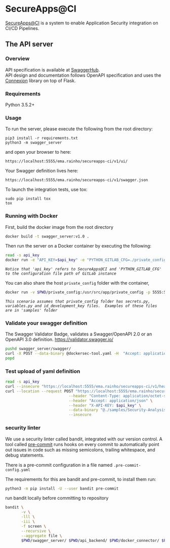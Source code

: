 # SecureApps@CI
[SecureApps@CI](https://gitlab.com/secureapps-ci) is a system to enable Application Security integration on CI/CD Pipelines.

## The API server

### Overview
API specification is available at [SwaggerHub](https://app.swaggerhub.com/apis/ema.rainho/secureapps-ci/v1).    
API design and documentation follows OpenAPI specification and uses the [Connexion](https://github.com/zalando/connexion) library on top of Flask.        

### Requirements
Python 3.5.2+

### Usage
To run the server, please execute the following from the root directory:

```
pip3 install -r requirements.txt
python3 -m swagger_server
```

and open your browser to here:

```
https://localhost:5555/ema.rainho/secureapps-ci/v1/ui/
```

Your Swagger definition lives here:

```
https://localhost:5555/ema.rainho/secureapps-ci/v1/swagger.json
```

To launch the integration tests, use tox:
```
sudo pip install tox
tox
```

### Running with Docker

First, build the docker image from the root directory
```bash
docker build -t swagger_server:v1.0 .
```

Then run the server on a Docker container by executing the following:
```bash
read -s api_key
docker run -e "API_KEY=$api_key" -e "PYTHON_GITLAB_CFG=./private_config/python-gitlab.cfg" -p 5555:5555 swagger_server:v1.0
```

_``Notice that 'api_key' refers to SecureApps@CI and 'PYTHON_GITLAB_CFG' to the configuration file path of GitLab instance``_

You can also share the host `private_config` folder with the container, 
```bash
docker run -v $PWD/private_config:/usr/src/app/private_config -p 5555:5555 swagger_server:v1.0
```

_``This scenario assumes that private_config folder has secrets.py, variables.py and id_development_key files. 
Examples of these files are in 'samples' folder``_

### Validate your swagger definition

The Swagger Validator Badge, validates a Swagger/OpenAPI 2.0 or an OpenAPI 3.0 definition.
https://validator.swagger.io/

```bash
pushd swagger_server/swagger/
curl -X POST --data-binary @dockersec-tool.yaml -H  "Accept: application/yaml" -H 'Content-Type:application/yaml' https://validator.swagger.io/validator/debug
popd
```

### Test upload of yaml definition
```bash
read -s api_key
curl --insecure "https://localhost:5555/ema.rainho/secureapps-ci/v1/health"
curl --location --request POST "https://localhost:5555/ema.rainho/secureapps-ci/v1/analysis/create" \
                            --header "Content-Type: application/octet-stream" \
                            --header "Accept: application/json" \
                            --header "X-API-KEY: $api_key" \
                            --data-binary "@./samples/Security-Analysis.gitlab-ci.yml" \
                            --insecure
```

### security linter 
We use a security linter called bandit, integrated with our version control.
A tool called [pre-commit](https://pre-commit.com) runs hooks on every commit to automatically point out issues in code such as missing semicolons, trailing whitespace, and debug statements.

There is a pre-commit configuration in a file named `.pre-commit-config.yaml`

The requirements for this are bandit and pre-commit, to install them run:
```bash
python3 -m pip install -U --user bandit pre-commit
```

run bandit locally before committing to repository
```bash
bandit \
       -v \
       -lll \
       -iii \
       -f screen \
       --recursive \
       --aggregate file \
       $PWD/swagger_server/ $PWD/api_backend/ $PWD/docker_connector/ $PWD/*.py
```

